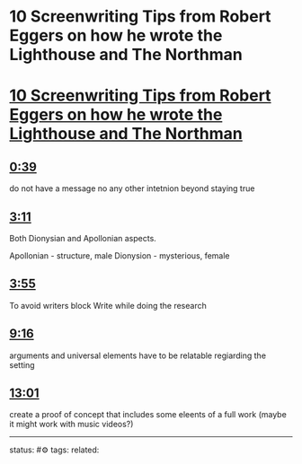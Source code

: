 # 10 Screenwriting Tips from Robert Eggers on how he wrote the Lighthouse and The Northman
<!-- Generated by <a href="https://www.yinote.co/#installation">YiNote</a> -->

# [10 Screenwriting Tips from Robert Eggers on how he wrote the Lighthouse and The Northman](https://www.youtube.com/watch?v=2aWSXDbDSg4)

## [0:39](https://www.youtube.com/watch?v=2aWSXDbDSg4&t=39)

do not have a message
no any other intetnion beyond staying true 

## [3:11](https://www.youtube.com/watch?v=2aWSXDbDSg4&t=191)

Both Dionysian and Apollonian aspects.

Apollonian - structure, male
Dionysion - mysterious, female

## [3:55](https://www.youtube.com/watch?v=2aWSXDbDSg4&t=235)

To avoid writers block
Write while doing the research

## [9:16](https://www.youtube.com/watch?v=2aWSXDbDSg4&t=556)

arguments and universal elements have to be relatable regiarding the setting

## [13:01](https://www.youtube.com/watch?v=2aWSXDbDSg4&t=781)

create a proof of concept that includes some eleents of a full work (maybe it might work with music videos?)




---
status: #⚙️ 
tags: 
related: 